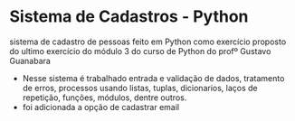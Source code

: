 # Sistema de Cadastros - Python
sistema de cadastro de pessoas feito em Python como exercício proposto do ultimo 
exercício do módulo 3 do curso de Python do profº Gustavo Guanabara

- Nesse sistema é trabalhado entrada e validação de dados, tratamento de erros, processos
usando listas, tuplas, dicionarios, laços de repetição, funções, módulos, dentre outros.
- foi adicionada a opção de cadastrar email 
